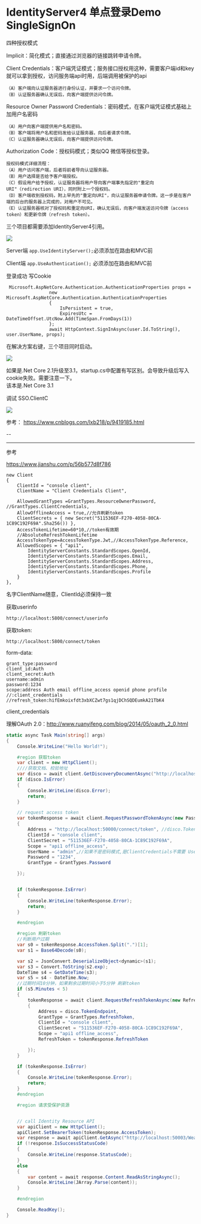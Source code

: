# IdentityServer4 单点登录Demo SingleSignOn



四种授权模式

Implicit：简化模式；直接通过浏览器的链接跳转申请令牌。

Client Credentials：客户端凭证模式；服务接口授权用这种，需要客户端id和key就可以拿到授权，访问服务端api时用，后端调用被保护的api

```
（A）客户端向认证服务器进行身份认证，并要求一个访问令牌。
（B）认证服务器确认无误后，向客户端提供访问令牌。
```



Resource Owner Password Credentials：密码模式，在客户端凭证模式基础上加用户名密码

```
（A）用户向客户端提供用户名和密码。
（B）客户端将用户名和密码发给认证服务器，向后者请求令牌。
（C）认证服务器确认无误后，向客户端提供访问令牌。
```



Authorization Code：授权码模式；类似QQ 微信等授权登录。

```
授权码模式详细流程：
（A）用户访问客户端，后者将前者导向认证服务器。
（B）用户选择是否给予客户端授权。
（C）假设用户给予授权，认证服务器将用户导向客户端事先指定的"重定向URI"（redirection URI），同时附上一个授权码。
（D）客户端收到授权码，附上早先的"重定向URI"，向认证服务器申请令牌。这一步是在客户端的后台的服务器上完成的，对用户不可见。
（E）认证服务器核对了授权码和重定向URI，确认无误后，向客户端发送访问令牌（access token）和更新令牌（refresh token）。
```





三个项目都需要添加IdentityServer4引用。  

![](https://imgkr.cn-bj.ufileos.com/6bac4c09-9eb0-423e-a781-db873e5db254.png)



Server端 `app.UseIdentityServer();`必须添加在路由和MVC前  

Client端 `app.UseAuthentication();` 必须添加在路由和MVC前  

登录成功 写Cookie
```
 Microsoft.AspNetCore.Authentication.AuthenticationProperties props = 
                new Microsoft.AspNetCore.Authentication.AuthenticationProperties
                {
                    IsPersistent = true,
                    ExpiresUtc = DateTimeOffset.UtcNow.Add(TimeSpan.FromDays(1))
                };
                await HttpContext.SignInAsync(user.Id.ToString(), user.UserName, props);
```


在解决方案右键，三个项目同时启动。  

![](https://imgkr.cn-bj.ufileos.com/53d329eb-0ba3-4bbd-aed8-7c5024de8d42.png)

如果是.Net Core 2.1升级至3.1，startup.cs中配置有写区别。会导致升级后写入cookie失败。需要注意一下。  
该本是.Net Core 3.1      

调试 SSO.ClientC  

![](https://imgkr.cn-bj.ufileos.com/16c9f6b2-aea5-49f0-b31d-b902b57171ba.png)



参考：
https://www.cnblogs.com/lxb218/p/9419185.html  

--

---

参考

https://www.jianshu.com/p/56b577d8f786

```\
new Client
{
    ClientId = "console client",
    ClientName = "Client Credentials Client",

    AllowedGrantTypes =GrantTypes.ResourceOwnerPassword, //GrantTypes.ClientCredentials,
    AllowOfflineAccess = true,//允许刷新token
    ClientSecrets = { new Secret("511536EF-F270-4058-80CA-1C89C192F69A".Sha256()) },
    AccessTokenLifetime=60*10,//token有效期
    //AbsoluteRefreshTokenLifetime
    AccessTokenType=AccessTokenType.Jwt,//AccessTokenType.Reference,
    AllowedScopes = { "api1",
        IdentityServerConstants.StandardScopes.OpenId,
        IdentityServerConstants.StandardScopes.Email,
        IdentityServerConstants.StandardScopes.Address,
        IdentityServerConstants.StandardScopes.Phone,
        IdentityServerConstants.StandardScopes.Profile
    }
},
```

名字ClientName随意，ClientId必须保持一致

获取userinfo

```
http://localhost:5800/connect/userinfo
```

获取token:

```
http://localhost:5800/connect/token
```

form-data:

```
grant_type:password
client_id:Auth
client_secret:Auth
username:admin
password:1234
scope:address Auth email offline_access openid phone profile
//:client_credentials
//refresh_token:hifEmkoixfdt3xbXCZwt7gs1qjDChSQDEumkA21TbK4
```

client_credentials

 理解OAuth 2.0：http://www.ruanyifeng.com/blog/2014/05/oauth_2_0.html

```c#
static async Task Main(string[] args)
{
    Console.WriteLine("Hello World!");

    #region 获取token
    var client = new HttpClient();
    ////获取文档、校验地址
    var disco = await client.GetDiscoveryDocumentAsync("http://localhost:50000/");
    if (disco.IsError)
    {
        Console.WriteLine(disco.Error);
        return;
    }

    // request access token
    var tokenResponse = await client.RequestPasswordTokenAsync(new PasswordTokenRequest
    {
        Address = "http://localhost:50000/connect/token", //disco.TokenEndpoint,//disco.UserInfoEndpoint, //
        ClientId = "console client",
        ClientSecret = "511536EF-F270-4058-80CA-1C89C192F69A",
        Scope = "api1 offline_access",
        UserName = "admin",//如果不是密码模式,是ClientCredentials不需要 UserName 、Password，其都一样，ClientCredentials好像不能刷新token
        Password = "1234",
        GrantType = GrantTypes.Password

    });


    if (tokenResponse.IsError)
    {
        Console.WriteLine(tokenResponse.Error);
        return;
    }

    #endregion

    #region 刷新token
    //判断用户过期
    var s0 = tokenResponse.AccessToken.Split(".")[1];
    var s1 = Base64Decode(s0);

    var s2 = JsonConvert.DeserializeObject<dynamic>(s1);
    var s3 = Convert.ToString(s2.exp);
    DateTime s4 = GetDateTime(s3);
    var s5 = s4 - DateTime.Now;
    //过期时间10分钟，如果剩余过期时间小于5分钟 刷新token
    if (s5.Minutes < 5)
    {
        tokenResponse = await client.RequestRefreshTokenAsync(new RefreshTokenRequest
        {
            Address = disco.TokenEndpoint,
            GrantType = GrantTypes.RefreshToken,
            ClientId = "console client",
            ClientSecret = "511536EF-F270-4058-80CA-1C89C192F69A",
            Scope = "api1 offline_access",
            RefreshToken = tokenResponse.RefreshToken

        });
    }

    if (tokenResponse.IsError)
    {
        Console.WriteLine(tokenResponse.Error);
        return;
    }
    #endregion

    #region 请求受保护资源


    // call Identity Resource API
    var apiClient = new HttpClient();
    apiClient.SetBearerToken(tokenResponse.AccessToken);
    var response = await apiClient.GetAsync("http://localhost:50003/WeatherForecast");//请求受保护的API
    if (!response.IsSuccessStatusCode)
    {
        Console.WriteLine(response.StatusCode);
    }
    else
    {
        var content = await response.Content.ReadAsStringAsync();
        Console.WriteLine(JArray.Parse(content));
    }

    #endregion

    Console.ReadKey();
}
```

